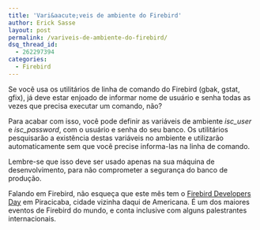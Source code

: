 ```yaml
---
title: 'Vari&aacute;veis de ambiente do Firebird'
author: Erick Sasse
layout: post
permalink: /variveis-de-ambiente-do-firebird/
dsq_thread_id:
  - 262297394
categories:
  - Firebird
---
```

Se voc&ecirc; usa os utilit&aacute;rios de linha de comando do Firebird (gbak, gstat, gfix), j&aacute; deve estar enjoado de informar nome de usu&aacute;rio e senha todas as vezes que precisa executar um comando, n&atilde;o?

Para acabar com isso, voc&ecirc; pode definir as vari&aacute;veis de ambiente *isc_user* e *isc_password*, com o usu&aacute;rio e senha do seu banco. Os utilit&aacute;rios pesquisar&atilde;o a exist&ecirc;ncia destas vari&aacute;veis no ambiente e utilizar&atilde;o automaticamente sem que voc&ecirc; precise informa-las na linha de comando.

Lembre-se que isso deve ser usado apenas na sua m&aacute;quina de desenvolvimento, para n&atilde;o comprometer a seguran&ccedil;a do banco de produ&ccedil;&atilde;o.

Falando em Firebird, n&atilde;o esque&ccedil;a que este m&ecirc;s tem o [Firebird Developers Day][1] em Piracicaba, cidade vizinha daqui de Americana. &Eacute; um dos maiores eventos de Firebird do mundo, e conta inclusive com alguns palestrantes internacionais.

 [1]: http://www.firebirddevelopersday.com.br/